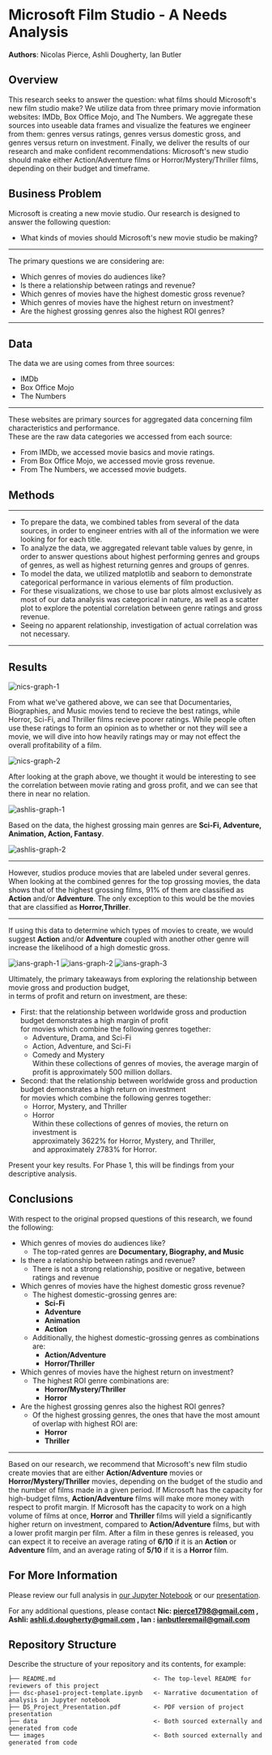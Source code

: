 # Microsoft Film Studio - A Needs Analysis

**Authors**: Nicolas Pierce, Ashli Dougherty, Ian Butler

## Overview

This research seeks to answer the question: what films should Microsoft's new film studio make? We utilize data from three primary movie information websites: IMDb, Box Office Mojo, and The Numbers. We aggregate these sources into useable data frames and visualize the features we engineer from them: genres versus ratings, genres versus domestic gross, and genres versus return on investment. Finally, we deliver the results of our research and make confident recommendations: Microsoft's new studio should make either Action/Adventure films or Horror/Mystery/Thriller films, depending on their budget and timeframe.

## Business Problem

Microsoft is creating a new movie studio. Our research is designed to answer the following question:
- What kinds of movies should Microsoft's new movie studio be making?

***

The primary questions we are considering are:
* Which genres of movies do audiences like?
* Is there a relationship between ratings and revenue?
* Which genres of movies have the highest domestic gross revenue?
* Which genres of movies have the highest return on investment?
* Are the highest grossing genres also the highest ROI genres?

***

## Data

The data we are using comes from three sources:
* IMDb
* Box Office Mojo
* The Numbers

***

These websites are primary sources for aggregated data concerning film characteristics and performance.<br>These are the raw data categories we accessed from each source:
* From IMDb, we accessed movie basics and movie ratings.
* From Box Office Mojo, we accessed movie gross revenue.
* From The Numbers, we accessed movie budgets.

## Methods

***

* To prepare the data, we combined tables from several of the data sources, in order to engineer entries with all of the information we were looking for for each title.
* To analyze the data, we aggregated relevant table values by genre, in order to answer questions about highest performing genres and groups of genres, as well as highest returning genres and groups of genres.
* To model the data, we utilized matplotlib and seaborn to demonstrate categorical performance in various elements of film production.
* For these visualizations, we chose to use bar plots almost exclusively as most of our data analysis was categorical in nature, as well as a scatter plot to explore the potential correlation between genre ratings and gross revenue.
* Seeing no apparent relationship, investigation of actual correlation was not necessary.

***

## Results

![nics-graph-1](./images/genre-and-average-ratings2.png)

From what we've gathered above, we can see that Documentaries, Biographies, and Music movies tend to recieve the best ratings, while Horror, Sci-Fi, and Thriller films recieve poorer ratings. While people often use these ratings to form an opinion as to whether or not they will see a movie, we will dive into how heavily ratings may or may not effect the overall profitability of a film.

![nics-graph-2](./images/ratings-and-gross-revenue2.png)

After looking at the graph above, we thought it would be interesting to see the correlation between movie rating and gross profit, and we can see that there in near no relation.

![ashlis-graph-1](./images/gross-by-genre2.png)

Based on the data, the highest grossing main genres are **Sci-Fi, Adventure, Animation, Action, Fantasy**. 

![ashlis-graph-2](./images/top-40-genres2.png)

***

However, studios produce movies that are labeled under several genres. When looking at the combined genres for the top grossing movies, the data shows that of the highest grossing films, 91% of them are classified as **Action** and/or **Adventure**. The only exception to this would be the movies that are classified as **Horror,Thriller**. 

***

If using this data to determine which types of movies to create, we would suggest **Action** and/or **Adventure** coupled with another other genre will increase the likelihood of a high domestic gross. 

![ians-graph-1](./images/budgets-profit-and-roi2a.png)
![ians-graph-2](./images/budgets-profit-and-roi2b.png)
![ians-graph-3](./images/budgets-profit-and-roi2c.png)

Ultimately, the primary takeaways from exploring the relationship between movie gross and production budget,<br>in terms of profit and return on investment, are these:
 - First: that the relationship between worldwide gross and production budget demonstrates a high margin of profit<br>for movies which combine the following genres together:
     - Adventure, Drama, and Sci-Fi
     - Action, Adventure, and Sci-Fi
     - Comedy and Mystery
<br>Within these collections of genres of movies, the average margin of profit is approximately 500 million dollars.<br>
 - Second: that the relationship between worldwide gross and production budget demonstrates a high return on investment<br>for movies which combine the following genres together:
     - Horror, Mystery, and Thriller
     - Horror
<br>Within these collections of genres of movies, the return on investment is<br>approximately 3622% for Horror, Mystery, and Thriller,<br>and approximately 2783% for Horror.

Present your key results. For Phase 1, this will be findings from your descriptive analysis.

## Conclusions

With respect to the original propsed questions of this research, we found the following:
* Which genres of movies do audiences like?
    * The top-rated genres are **Documentary, Biography, and Music**
* Is there a relationship between ratings and revenue?
    * There is not a strong relationship, positive or negative, between ratings and revenue
* Which genres of movies have the highest domestic gross revenue?
    * The highest domestic-grossing genres are:
        * **Sci-Fi**
        * **Adventure**
        * **Animation**
        * **Action**
    * Additionally, the highest domestic-grossing genres as combinations are:
        * **Action/Adventure**
        * **Horror/Thriller**
* Which genres of movies have the highest return on investment?
    * The highest ROI genre combinations are:
        * **Horror/Mystery/Thriller**
        * **Horror**
* Are the highest grossing genres also the highest ROI genres?
    * Of the highest grossing genres, the ones that have the most amount of overlap with highest ROI are:
        * **Horror**
        * **Thriller**

***

Based on our research, we recommend that Microsoft's new film studio create movies that are either **Action/Adventure** movies or **Horror/Mystery/Thriller** movies, depending on the budget of the studio and the number of films made in a given period. If Microsoft has the capacity for high-budget films, **Action/Adventure** films will make more money with respect to profit margin. If Microsoft has the capacity to work on a high volume of films at once, **Horror** and **Thriller** films will yield a significantly higher return on investment, compared to **Action/Adventure** films, but with a lower profit margin per film. After a film in these genres is released, you can expect it to receive an average rating of **6/10** if it is an **Action** or **Adventure** film, and an average rating of **5/10** if it is a **Horror** film.

## For More Information

Please review our full analysis in [our Jupyter Notebook](./microsoft-movie-analysis.ipynb) or our [presentation](./microsoft-movie-presentation.pdf).

For any additional questions, please contact **Nic: pierce1798@gmail.com , Ashli: ashli.d.dougherty@gmail.com , Ian : ianbutleremail@gmail.com**

## Repository Structure

Describe the structure of your repository and its contents, for example:

```
├── README.md                           <- The top-level README for reviewers of this project
├── dsc-phase1-project-template.ipynb   <- Narrative documentation of analysis in Jupyter notebook
├── DS_Project_Presentation.pdf         <- PDF version of project presentation
├── data                                <- Both sourced externally and generated from code
└── images                              <- Both sourced externally and generated from code
```
